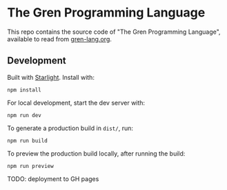 # The Gren Programming Language

This repo contains the source code of "The Gren Programming Language", available to read from [gren-lang.org](https://gren-lang.org/book/).

## Development

Built with [Starlight](https://starlight.astro.build). Install with:

```
npm install
```

For local development, start the dev server with:

```
npm run dev
```

To generate a production build in `dist/`, run:

```
npm run build
```

To preview the production build locally, after running the build:

```
npm run preview
```

TODO: deployment to GH pages
